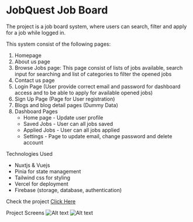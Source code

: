 
# JobQuest Job Board

The project is a job board system, where users can search, filter and apply for a job while logged in.

This system consist of the following pages:

1. Homepage
2. About us page
3. Browse Jobs page: This page consist of lists of jobs available, search input for searching and list of categories to filter the opened jobs
4. Contact us page
5. Login Page (User provide correct email and password for dashboard access and to be able to apply for available opened jobs)
6. Sign Up Page (Page for User registration)
7. Blogs and blog detail pages (Dummy Data)
8. Dashboard Pages
   + Home page - Update user profile
   + Saved Jobs - User can all jobs saved
   + Applied Jobs - User can all jobs applied
   + Settings - Page to update email, change password and delete account

Technologies Used

+ Nuxtjs & Vuejs
+ Pinia for state management
+ Tailwind css for styling
+ Vercel for deployment
+ Firebase (storage, database, authentication)

Check the project [Click Here](https://app-jobquest.vercel.app)

Project Screens
![Alt text]('assets/img/home-screenshot.png' "Homepage Screen")
![Alt text]('assets/img/jobs-screenshot.png' "Jobs Page Screen")
